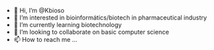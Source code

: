 - 👋 Hi, I’m @Kbioso
- 👀 I’m interested in bioinformátics/biotech in pharmaceutical industry 
- 🌱 I’m currently learning biotechnology 
- 💞️ I’m looking to collaborate on basic computer science 
- 📫 How to reach me ...

<!---
Kbioso/Kbioso is a ✨ special ✨ repository because its `README.md` (this file) appears on your GitHub profile.
You can click the Preview link to take a look at your changes.
--->

